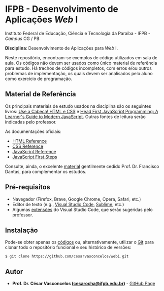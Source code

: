 # IFPB - Desenvolvimento de Aplicações *Web* I

Instituto Federal de Educação, Ciência e Tecnologia da Paraíba - IFPB - *Campus*
CG  / PB

**Disciplina**: Desenvolvimento de Aplicações para *Web* I.

Neste repositório, encontram-se exemplos de código utilizados em sala de aula.
Os códigos não devem ser usados como único material de referência para estudo.
Há trechos de códigos incompletos, com erros e/ou outros problemas de
implementação, os quais devem ser analisados pelo aluno como exercício de
programação.

## Material de Referência

Os principais materiais de estudo usados na disciplina são os seguintes livros:
[Use a Cabeça! HTML e
CSS](https://www.amazon.com.br/Use-Cabe%C3%A7a-HTML-Eric-Freeman/dp/8576088622) e [Head First JavaScript Programming: A Learner's Guide to Modern JavaScript](https://a.co/d/6E0dC9N).
Outras fontes de leitura serão indicadas pelo professor.

As documentações oficiais:

- [HTML Reference](https://developer.mozilla.org/en-US/docs/Web/HTML/Reference)
- [CSS Reference](https://developer.mozilla.org/en-US/docs/Web/CSS/Reference)
- [JavaScript Reference](https://developer.mozilla.org/en-US/docs/Web/JavaScript/Reference)
- [JavaScript First Steps](https://developer.mozilla.org/en-US/docs/Learn/JavaScript/First_steps)

Consulte, ainda, o excelente [material](https://ifpb.github.io/lm/) gentilmente
cedido Prof. Dr. Francisco Dantas, para complementar os estudos.

## Pré-requisitos

- Navegador (Firefox, Brave, Google Chrome, Opera, Safari, etc.)
- Editor de texto (e.g., [Visual Studio Code](https://code.visualstudio.com/), [Sublime](https://www.sublimetext.com/), etc.)
- Algumas [extensões](https://marketplace.visualstudio.com/vscode) do Visual Studio Code, que serão sugeridas pelo professor.

## Instalação

Pode-se obter apenas os [códigos](https://github.com/cesarvasconcelos/daweb1/archive/master.zip) ou, alternativamente, utilizar o [Git](https://git-scm.com/) para clonar todo o repositório funcional e seu histórico de versões:

```
$ git clone https://github.com/cesarvasconcelos/web1.git
```

## Autor

* **Prof. Dr. César Vasconcelos (cesarocha@ifpb.edu.br)** - [GitHub Page](https://github.com/cesarvasconcelos)



